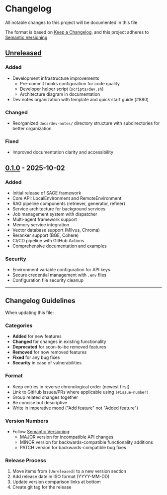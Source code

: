 # Changelog

All notable changes to this project will be documented in this file.

The format is based on [Keep a Changelog](https://keepachangelog.com/en/1.0.0/),
and this project adheres to [Semantic Versioning](https://semver.org/spec/v2.0.0.html).

## [Unreleased]

### Added
- Development infrastructure improvements
  - Pre-commit hooks configuration for code quality
  - Developer helper script (`scripts/dev.sh`)
  - Architecture diagram in documentation
- Dev notes organization with template and quick start guide (#880)

### Changed
- Reorganized `docs/dev-notes/` directory structure with subdirectories for better organization

### Fixed
- Improved documentation clarity and accessibility

## [0.1.0] - 2025-10-02

### Added
- Initial release of SAGE framework
- Core API: LocalEnvironment and RemoteEnvironment
- RAG pipeline components (retriever, generator, refiner)
- Service architecture for background services
- Job management system with dispatcher
- Multi-agent framework support
- Memory service integration
- Vector database support (Milvus, Chroma)
- Reranker support (BGE, Cohere)
- CI/CD pipeline with GitHub Actions
- Comprehensive documentation and examples

### Security
- Environment variable configuration for API keys
- Secure credential management with `.env` files
- Configuration file security cleanup

---

## Changelog Guidelines

When updating this file:

### Categories
- **Added** for new features
- **Changed** for changes in existing functionality
- **Deprecated** for soon-to-be removed features
- **Removed** for now removed features
- **Fixed** for any bug fixes
- **Security** in case of vulnerabilities

### Format
- Keep entries in reverse chronological order (newest first)
- Link to GitHub issues/PRs where applicable using `(#issue-number)`
- Group related changes together
- Be concise but descriptive
- Write in imperative mood ("Add feature" not "Added feature")

### Version Numbers
- Follow [Semantic Versioning](https://semver.org/):
  - MAJOR version for incompatible API changes
  - MINOR version for backwards-compatible functionality additions
  - PATCH version for backwards-compatible bug fixes

### Release Process
1. Move items from `[Unreleased]` to a new version section
2. Add release date in ISO format (YYYY-MM-DD)
3. Update version comparison links at bottom
4. Create git tag for the release

[Unreleased]: https://github.com/intellistream/SAGE/compare/v0.1.0...HEAD
[0.1.0]: https://github.com/intellistream/SAGE/releases/tag/v0.1.0
